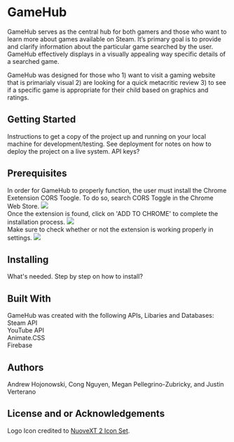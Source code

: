# GameHub
GameHub serves as the central hub for both gamers and those who want to learn more about games available on Steam. It’s primary goal is to provide and clarify information about the particular game searched by the user. GameHub effectively displays in a visually appealing way specific details of a searched game.

GameHub was designed for those who 1) want to visit a gaming website that is primarialy visual 2) are looking for a quick metacritic review 3) to see if a specific game is appropriate for their child based on graphics and ratings.

## Getting Started
Instructions to get a copy of the project up and running on your local machine for development/testing. See deployment for notes on how to deploy the project on a live system. API keys?

## Prerequisites
In order for GameHub to properly function, the user must install the Chrome Exetension CORS Toogle.
To do so, search CORS Toggle in the Chrome Web Store.
<img src="https://i.imgur.com/vql5CQa.png">
 <br />
Once the extension is found, click on 'ADD TO CHROME' to complete the installation process.
<img src="https://i.imgur.com/NbghfNq.png">
 <br />
Make sure to check whether or not the extension is working properly in settings.
<img src="https://i.imgur.com/PsmpLXg.png">

## Installing
What's needed. Step by step on how to install?

## Built With
GameHub was created with the following APIs, Libaries and Databases:
Steam API <br />
YouTube API <br />
Animate.CSS <br />
Firebase

## Authors
Andrew Hojonowski, Cong Nguyen, Megan Pellegrino-Zubricky, and Justin Verterano

## License and or Acknowledgements
Logo Icon credited to <a href="http://www.iconarchive.com/show/nuoveXT-2-icons-by-saki/Apps-preferences-system-windows-icon.html">NuoveXT 2 Icon Set</a>. 
